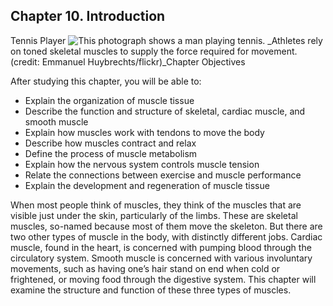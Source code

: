 ##  Chapter 10. Introduction 

Tennis Player ![This photograph shows a man playing tennis.][1] _Athletes rely on toned skeletal muscles to supply the force required for movement. (credit: Emmanuel Huybrechts/flickr)_Chapter Objectives

After studying this chapter, you will be able to:

  - Explain the organization of muscle tissue
  - Describe the function and structure of skeletal, cardiac muscle, and smooth muscle
  - Explain how muscles work with tendons to move the body
  - Describe how muscles contract and relax
  - Define the process of muscle metabolism
  - Explain how the nervous system controls muscle tension
  - Relate the connections between exercise and muscle performance
  - Explain the development and regeneration of muscle tissue

When most people think of muscles, they think of the muscles that are visible just under the skin, particularly of the limbs. These are skeletal muscles, so-named because most of them move the skeleton. But there are two other types of muscle in the body, with distinctly different jobs. Cardiac muscle, found in the heart, is concerned with pumping blood through the circulatory system. Smooth muscle is concerned with various involuntary movements, such as having one’s hair stand on end when cold or frightened, or moving food through the digestive system. This chapter will examine the structure and function of these three types of muscles.

   [1]: https://cnx.org/resources/3b1d1b5c982a6fbbf61e72e1514089e010c053f8/1000_Tennis_Player.jpg


